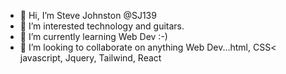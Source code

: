 - 👋 Hi, I’m Steve Johnston @SJ139
- 👀 I’m interested technology and guitars.
- 🌱 I’m currently learning Web Dev :-)
- 💞️ I’m looking to collaborate on anything Web Dev...html, CSS< javascript, Jquery, Tailwind, React

<!---
SJ139/SJ139 is a ✨ special ✨ repository because its `README.md` (this file) appears on your GitHub profile.
You can click the Preview link to take a look at your changes.
--->
